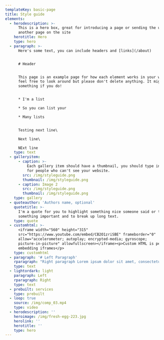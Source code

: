 ```yaml
---
templateKey: basic-page
title: Style guide
elements:
  - herodescription: >-
      This is a hero box, great for introducing a page or sending the user to
      another page on the site
    herotitle: Hero
    type: hero
  - paragraph: >-
      Here's some text, you can include headers and [links](/about)


      # Header


      This page is an example page for how each element works in your website,
      feel free to look around but please don't delete anything. It might break
      something if you do!


      * I'm a list

      * So you can list your

      * Many lists


      Testing next line\

      Next line\

      NExt line
    type: text
  - galleryitem:
      - caption: >-
          Each gallery item should have a thumbnail, you should type in a title,
          for people who can't see your website.
        src: /img/styleguide.png
        thumbnail: /img/styleguide.png
      - caption: Image 2
        src: /img/styleguide.png
        thumbnail: /img/styleguide.png
    type: gallery
  - quoteauthor: 'Authors name, optional'
    quotetitle: >-
      I'm a quote for you to highlight something nice someone said or to show
      something important and to break up long text.
    type: quote
  - customhtml: >-
      <iframe width="560" height="315"
      src="https://www.youtube.com/embed/CB2O1zriSBE" frameborder="0"
      allow="accelerometer; autoplay; encrypted-media; gyroscope;
      picture-in-picture" allowfullscreen></iframe><p>Custom HTML is perfect for
      embedding iframes</p>
    type: customhtml
  - paragraph: '# Left Paragraph'
    rparagraph: "Right paragraph Lorem ipsum dolor sit amet, consectetur adipiscing elit. Fusce dapibus, tellus ac cursus commodo, tortor mauris condimentum nibh, ut fermentum massa justo sit amet risus. Cum sociis natoque penatibus et magnis dis parturient montes, nascetur ridiculus mus. Aenean lacinia bibendum nulla sed consectetur. \n\nCras justo odio, dapibus ac facilisis in, egestas eget quam.\r\rInteger posuere erat a ante venenatis dapibus posuere velit aliquet. Curabitur blandit tempus porttitor. Nulla vitae elit libero, a pharetra augue. Nulla vitae elit libero, a pharetra augue."
    type: text
  - lightordark: light
    paragraph: Left
    rparagraph: Right
    type: text
  - prebuilt: services
    type: prebuilt
  - loop: true
    source: /img/comp_03.mp4
    type: video
  - herodescription: ''
    heroimage: /img/fresh-egg-223.jpg
    herolink: ''
    herotitle: ''
    type: hero
---
```


